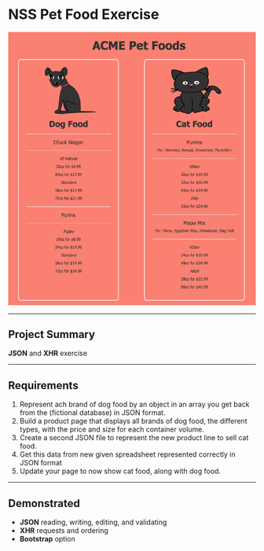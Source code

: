 # NSS Pet Food Exercise

![Splashpage](https://raw.githubusercontent.com/mitchellblom/petFood/petFood/petFood.png)

<hr>

## Project Summary
**JSON** and **XHR** exercise

<hr>

## Requirements
1. Represent ach brand of dog food by an object in an array you get back from the (fictional database) in JSON format.
1. Build a product page that displays all brands of dog food, the different types, with the price and size for each container volume.
1. Create a second JSON file to represent the new product line to sell cat food. 
1. Get this data from new given spreadsheet represented correctly in JSON format
1. Update your page to now show cat food, along with dog food.

<hr>

## Demonstrated
 - **JSON** reading, writing, editing, and validating
 - **XHR** requests and ordering
 - **Bootstrap** option
